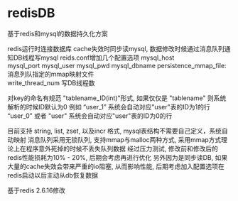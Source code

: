 redisDB
=======

基于redis和mysql的数据持久化方案

redis运行时连接数据库 cache失效时同步读mysql, 数据修改时候通过消息队列通知DB线程写mysql
reids.conf增加几个配置选项
mysql_host  
mysql_port 
mysql_user 
mysql_pwd
mysql_dbname
persistence_mmap_file:  消息列队指定的mmap映射文件  
write_thread_num 写DB线程数 

对key的命名有规范 "tablename_ID(int)"形式, 如果仅仅是 "tablename" 则系统解析的时候ID默认为0
例如 “user_1” 系统会自动对应"user"表的ID为1的行
     “user_0” 或者 "user" 系统会自动对应"user"表的ID为0的行
    
目前支持 string, list, zset, 以及incr 格式, mysql表结构不需要自己定义，系统自动映射
消息队列采用无锁队列, 支持mmap与malloc两种方式, 采用mmap方式理论上在程序意外死掉的时候不丢失队列数据
经过压力测试, 修改前和修改后的redis性能损耗为10% - 20%, 后期会考虑再进行优化
另外因为是同步读DB, 如果大量的cache失效会带来严重的io阻塞, 从而影响性能, 后期考虑加入配置选项在redis启动以后主动从db恢复数据

基于redis 2.6.16修改
